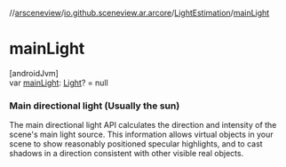 //[arsceneview](../../../index.md)/[io.github.sceneview.ar.arcore](../index.md)/[LightEstimation](index.md)/[mainLight](main-light.md)

# mainLight

[androidJvm]\
var [mainLight](main-light.md): [Light](../../../../sceneview/io.github.sceneview.light/-light/index.md)? = null

###  Main directional light (Usually the sun)

The main directional light API calculates the direction and intensity of the scene's main light source. This information allows virtual objects in your scene to show reasonably positioned specular highlights, and to cast shadows in a direction consistent with other visible real objects.
